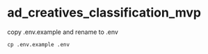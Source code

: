 # ad_creatives_classification_mvp

copy .env.example and rename to .env
```commandline
cp .env.example .env
```